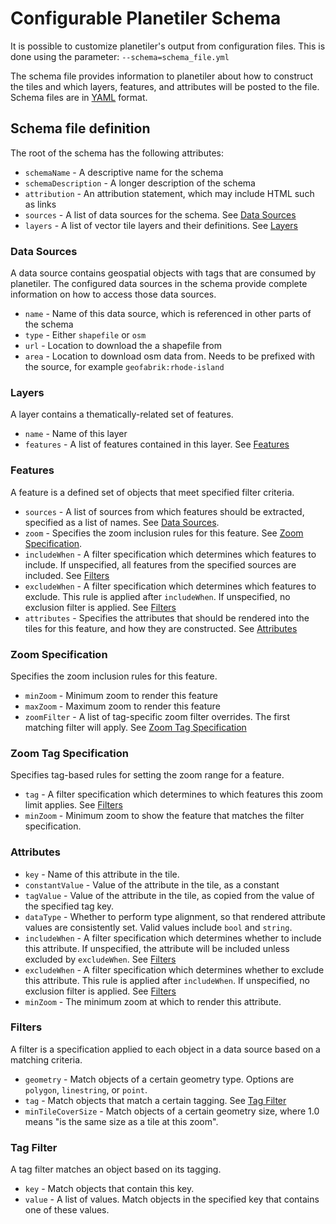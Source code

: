 # Configurable Planetiler Schema
It is possible to customize planetiler's output from configuration files.  This is done using the parameter:
`--schema=schema_file.yml`

The schema file provides information to planetiler about how to construct the tiles and which layers, features, and attributes will be posted to the file.  Schema files are in [YAML](https://yaml.org) format.

## Schema file definition

The root of the schema has the following attributes:
* `schemaName` - A descriptive name for the schema
* `schemaDescription` - A longer description of the schema
* `attribution` - An attribution statement, which may include HTML such as links
* `sources` - A list of data sources for the schema.  See [Data Sources](#data-sources)
* `layers` - A list of vector tile layers and their definitions.  See [Layers](#layers)

### Data Sources
A data source contains geospatial objects with tags that are consumed by planetiler.  The configured data sources in the schema provide complete information on how to access those data sources.
* `name` - Name of this data source, which is referenced in other parts of the schema
* `type` - Either `shapefile` or `osm`
* `url` - Location to download the a shapefile from
* `area` - Location to download osm data from.  Needs to be prefixed with the source, for example `geofabrik:rhode-island`

### Layers 
A layer contains a thematically-related set of features.
* `name` - Name of this layer
* `features` - A list of features contained in this layer.  See [Features](#features)

### Features
A feature is a defined set of objects that meet specified filter criteria.
* `sources` - A list of sources from which features should be extracted, specified as a list of names.  See [Data Sources](#data-sources).
* `zoom` - Specifies the zoom inclusion rules for this feature.  See [Zoom Specification](#zoom-specification).
* `includeWhen` - A filter specification which determines which features to include.  If unspecified, all features from the specified sources are included.  See [Filters](#filters)
* `excludeWhen` - A filter specification which determines which features to exclude.  This rule is applied after `includeWhen`.  If unspecified, no exclusion filter is applied.  See [Filters](#filters)
* `attributes` - Specifies the attributes that should be rendered into the tiles for this feature, and how they are constructed.  See [Attributes](#attributes)

### Zoom Specification
Specifies the zoom inclusion rules for this feature.
* `minZoom` - Minimum zoom to render this feature
* `maxZoom` - Maximum zoom to render this feature
* `zoomFilter` - A list of tag-specific zoom filter overrides.  The first matching filter will apply.  See [Zoom Tag Specification](#zoom-tag-specification)

### Zoom Tag Specification
Specifies tag-based rules for setting the zoom range for a feature.
* `tag` - A filter specification which determines to which features this zoom limit applies.  See [Filters](#filters)
* `minZoom` - Minimum zoom to show the feature that matches the filter specification.

### Attributes
* `key` - Name of this attribute in the tile.
* `constantValue` - Value of the attribute in the tile, as a constant
* `tagValue` - Value of the attribute in the tile, as copied from the value of the specified tag key.
* `dataType` - Whether to perform type alignment, so that rendered attribute values are consistently set.  Valid values include `bool` and `string`.
* `includeWhen` - A filter specification which determines whether to include this attribute.  If unspecified, the attribute will be included unless excluded by `excludeWhen`.  See [Filters](#filters)
* `excludeWhen` - A filter specification which determines whether to exclude this attribute.  This rule is applied after `includeWhen`.  If unspecified, no exclusion filter is applied.  See [Filters](#filters)
* `minZoom` - The minimum zoom at which to render this attribute.

### Filters
A filter is a specification applied to each object in a data source based on a matching criteria.
* `geometry` - Match objects of a certain geometry type.  Options are `polygon`, `linestring`, or `point`.
* `tag` - Match objects that match a certain tagging.    See [Tag Filter](#tag-filter)
* `minTileCoverSize` - Match objects of a certain geometry size, where 1.0 means "is the same size as a tile at this zoom".

### Tag Filter
A tag filter matches an object based on its tagging.
* `key` - Match objects that contain this key.
* `value` - A list of values.  Match objects in the specified key that contains one of these values.

